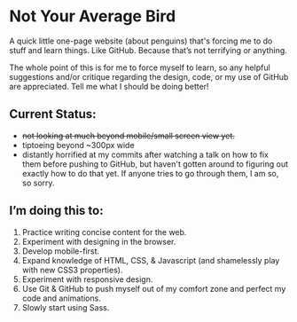 # Not Your Average Bird

A quick little one-page website (about penguins) that's forcing me to do stuff and learn things. Like GitHub. Because that’s not terrifying or anything. 

The whole point of this is for me to force myself to learn, so any helpful suggestions and/or critique regarding the design, code, or my use of GitHub are appreciated. Tell me what I should be doing better! 

## Current Status: 
* ~~not looking at much beyond mobile/small screen view yet.~~
* tiptoeing beyond ~300px wide
* distantly horrified at my commits after watching a talk on how to fix them before pushing to GitHub, but haven't gotten around to figuring out exactly how to do that yet. If anyone tries to go through them, I am so, so sorry.

## I’m doing this to:
1. Practice writing concise content for the web.
2. Experiment with designing in the browser. 
3. Develop mobile-first.
4. Expand knowledge of HTML, CSS, & Javascript (and shamelessly play with new CSS3 properties).
5. Experiment with responsive design.
6. Use Git & GitHub to push myself out of my comfort zone and perfect my code and animations.
7. Slowly start using Sass.
